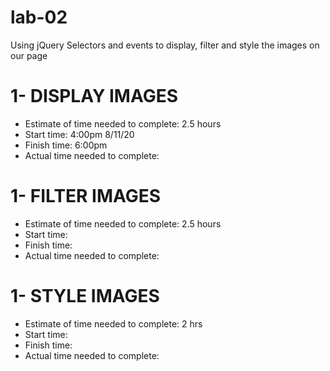 # lab-02
Using jQuery Selectors and events to display, filter and style the images on our page

# 1- DISPLAY IMAGES
* Estimate of time needed to complete: 2.5 hours
* Start time: 4:00pm 8/11/20
* Finish time: 6:00pm
* Actual time needed to complete: 

# 1- FILTER IMAGES
* Estimate of time needed to complete: 2.5 hours
* Start time:
* Finish time: 
* Actual time needed to complete: 

# 1- STYLE IMAGES
* Estimate of time needed to complete: 2 hrs
* Start time:
* Finish time: 
* Actual time needed to complete: 
